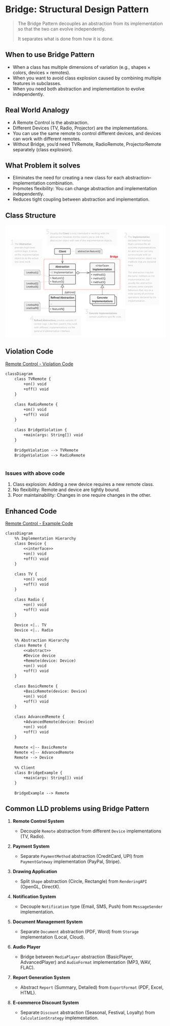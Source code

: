 # Bridge: Structural Design Pattern

> The Bridge Pattern decouples an abstraction from its implementation so that the two can evolve independently. 
> 
> It separates what is done from how it is done.


## When to use Bridge Pattern
- When a class has multiple dimensions of variation (e.g., shapes × colors, devices × remotes).
- When you want to avoid class explosion caused by combining multiple features in subclasses.
- When you need both abstraction and implementation to evolve independently.

## Real World Analogy

- A Remote Control is the abstraction. 
- Different Devices (TV, Radio, Projector) are the implementations. 
- You can use the same remote to control different devices, and devices can work with different remotes. 
- Without Bridge, you’d need TVRemote, RadioRemote, ProjectorRemote separately (class explosion).

## What Problem it solves

- Eliminates the need for creating a new class for each abstraction–implementation combination. 
- Promotes flexibility: You can change abstraction and implementation independently. 
- Reduces tight coupling between abstraction and implementation.

## Class Structure
![bridge-class-structure](../../images/structure/bridge.png)

## Violation Code

[Remote Control - Violation Code](./../../code/designPatterns/bridge/BridgeViolation.java)

```mermaid
classDiagram
    class TVRemote {
        +on() void
        +off() void
    }

    class RadioRemote {
        +on() void
        +off() void
    }

    class BridgeViolation {
        +main(args: String[]) void
    }

    BridgeViolation --> TVRemote
    BridgeViolation --> RadioRemote


```

### Issues with above code

1. Class explosion: Adding a new device requires a new remote class. 
2. No flexibility: Remote and device are tightly bound. 
3. Poor maintainability: Changes in one require changes in the other.

## Enhanced Code

[Remote Control - Example Code](./../../code/designPatterns/bridge/BridgeExample.java)

```mermaid
classDiagram
    %% Implementation Hierarchy
    class Device {
        <<interface>>
        +on() void
        +off() void
    }

    class TV {
        +on() void
        +off() void
    }

    class Radio {
        +on() void
        +off() void
    }

    Device <|.. TV
    Device <|.. Radio

    %% Abstraction Hierarchy
    class Remote {
        <<abstract>>
        #Device device
        +Remote(device: Device)
        +on() void
        +off() void
    }

    class BasicRemote {
        +BasicRemote(device: Device)
        +on() void
        +off() void
    }

    class AdvancedRemote {
        +AdvancedRemote(device: Device)
        +on() void
        +off() void
    }

    Remote <|-- BasicRemote
    Remote <|-- AdvancedRemote
    Remote --> Device

    %% Client
    class BridgeExample {
        +main(args: String[]) void
    }

    BridgeExample --> Remote

```

## Common LLD problems using Bridge Pattern

1. **Remote Control System**
    - Decouple `Remote` abstraction from different `Device` implementations (TV, Radio).

2. **Payment System**
    - Separate `PaymentMethod` abstraction (CreditCard, UPI) from `PaymentGateway` implementation (PayPal, Stripe).

3. **Drawing Application**
    - Split `Shape` abstraction (Circle, Rectangle) from `RenderingAPI` (OpenGL, DirectX).

4. **Notification System**
    - Decouple `Notification` type (Email, SMS, Push) from `MessageSender` implementation.

5. **Document Management System**
    - Separate `Document` abstraction (PDF, Word) from `Storage` implementation (Local, Cloud).

6. **Audio Player**
    - Bridge between `MediaPlayer` abstraction (BasicPlayer, AdvancedPlayer) and `AudioFormat` implementation (MP3, WAV, FLAC).

7. **Report Generation System**
    - Abstract `Report` (Summary, Detailed) from `ExportFormat` (PDF, Excel, HTML).

8. **E-commerce Discount System**
    - Separate `Discount` abstraction (Seasonal, Festival, Loyalty) from `CalculationStrategy` implementation.